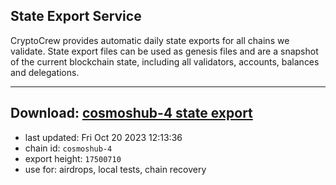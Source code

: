 ## State Export Service
CryptoCrew provides automatic daily state exports for all chains we validate. State export files can be used as genesis files and are a snapshot of the current blockchain state, including all validators, accounts, balances and delegations.

---
**Download: [cosmoshub-4 state export](https://dl.ccvalidators.com/SERVICE/cosmoshub/cosmoshub-4_export_17500710.json)**
---

- last updated: Fri Oct 20 2023 12:13:36
- chain id: `cosmoshub-4`
- export height: `17500710`
- use for: airdrops, local tests, chain recovery
